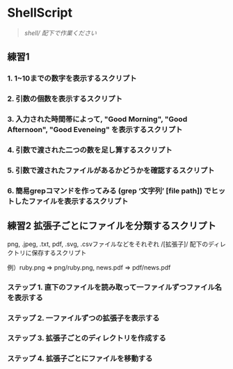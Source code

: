 
# ShellScript

> *shell/ 配下で作業ください*

## 練習1

### 1. 1~10までの数字を表示するスクリプト

### 2. 引数の個数を表示するスクリプト

### 3. 入力された時間帯によって, "Good Morning", "Good Afternoon", "Good Eveneing" を表示するスクリプト

### 4. 引数で渡された二つの数を足し算するスクリプト

### 5. 引数で渡されたファイルがあるかどうかを確認するスクリプト

### 6. 簡易grepコマンドを作ってみる (grep ‘文字列’ [file path]) でヒットしたファイルを表示するスクリプト


## 練習2 拡張子ごとにファイルを分類するスクリプト

png, .jpeg, .txt, pdf, .svg, .csvファイルなどをそれぞれ
/[拡張子]/ 配下のディレクトリに保存するスクリプト


例）ruby.png => png/ruby.png, news.pdf => pdf/news.pdf

### ステップ 1. 直下のファイルを読み取って一ファイルずつファイル名を表示する

### ステップ 2. 一ファイルずつの拡張子を表示する

### ステップ 3. 拡張子ごとのディレクトリを作成する

### ステップ 4. 拡張子ごとにファイルを移動する


